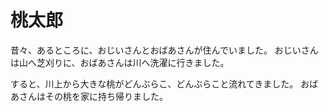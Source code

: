 # 桃太郎

昔々、あるところに、おじいさんとおばあさんが住んでいました。
おじいさんは山へ芝刈りに、おばあさんは川へ洗濯に行きました。

すると、川上から大きな桃がどんぶらこ、どんぶらこと流れてきました。
おばあさんはその桃を家に持ち帰りました。
